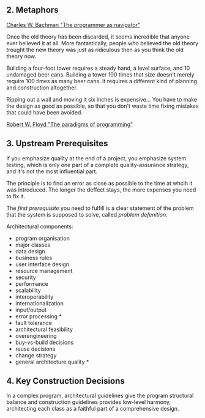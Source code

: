 ## 2. Metaphors
[Charles W. Bachman "The programmer as navigator"](http://dl.acm.org/citation.cfm?id=362534)

Once the old theory has been discarded, it seems incredible that anyone ever believed it at all. More fantastically, people who believed the old theory trought the new theory was just as ridiculous then as you think the old theory now.

Building a four-foot tower requires a steady hand, a level surface, and 10 undamaged beer cans. Building a tower 100 times that size doesn't merely require 100 times as many beer cans. It requires a different kind of planning and construction altogether.

Ripping out a wall and moving it six inches is expensive... You have to make the design as good as possible, so that you don't waste time fixing mistakes that could have been avoided.

[Robert W. Floyd "The paradigms of programming"](http://dl.acm.org/citation.cfm?id=359140)

## 3. Upstream Prerequisites

If you emphasize quality at the end of a project, you emphasize system testing, which is only one part of a complete quality-assurance strategy, and it's not the most influential part.

The principle is to find an error as close as possible to the time at whcih it was introduced. The longer the deffect stays, the more expenses you need to fix it.

The *first prerequisite* you need to fulfill is a clear statement of the problem that the system is supposed to solve, called *problem defenition*.

Architectural components:
- program organisation
- major classes
- data design
- business rules
- user interface design
- resource management
- security
- performance
- scalability
- interoperability
- internationalization
- input/output
- error processing *
- fault tolerance
- architectural feasibility
- overengineering
- buy-vs-build decisions
- reuse decisions
- change strategy
- general architecture quality *

## 4. Key Construction Decisions

In a complex program, architectural guidelines give the program structural balance and construction guidelines provides low-level harmony, architecting each class as a faithful part of a comprehensive design.
